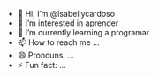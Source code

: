 - 👋 Hi, I’m @isabellycardoso
- 👀 I’m interested in aprender
- 🌱 I’m currently learning a programar 
- 📫 How to reach me ...
- 😄 Pronouns: ...
- ⚡ Fun fact: ...

<!---
isabellycardoso/isabellycardoso is a ✨ special ✨ repository because its `README.md` (this file) appears on your GitHub profile.
You can click the Preview link to take a look at your changes.
--->
